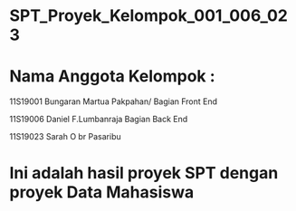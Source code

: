 # SPT_Proyek_Kelompok_001_006_023
<h1> Nama Anggota Kelompok : </h1>
<p>11S19001 Bungaran Martua Pakpahan/ Bagian Front End</p>
<p>11S19006 Daniel F.Lumbanraja Bagian Back End</p>
<p>11S19023 Sarah O br Pasaribu</p>

# Ini adalah hasil proyek SPT dengan proyek Data Mahasiswa
